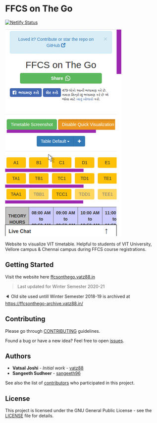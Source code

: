 # FFCS on The Go

[![Netlify Status](https://api.netlify.com/api/v1/badges/6d48d2f4-8dc7-4780-ae32-e8da62053826/deploy-status)](https://app.netlify.com/sites/ffcsonthego/deploys)

![Demo](demo.gif 'Demo')

Website to visualize VIT timetable. Helpful to students of VIT University, Vellore campus & Chennai campus during FFCS course registrations.

## Getting Started

Visit the website here [ffcsonthego.vatz88.in](https://ffcsonthego.vatz88.in)

> Last updated for Winter Semester 2020-21

🔈 Old site used untill Winter Semester 2018-19 is archived at https://ffcsonthego-archive.vatz88.in/

## Contributing

Please go through [CONTRIBUTING](.github/CONTRIBUTING.md) guidelines.

Found a bug or have a new idea? Feel free to open [issues](https://github.com/vatz88/FFCSonTheGo/issues).

## Authors

-   **Vatsal Joshi** - _Initial work_ - [vatz88](https://github.com/vatz88)
-   **Sangeeth Sudheer** - [sangeeth96](https://github.com/sangeeth96)

See also the list of [contributors](https://github.com/vatz88/FFCSonTheGo/contributors) who participated in this project.

## License

This project is licensed under the GNU General Public License - see the [LICENSE](LICENSE.md) file for details.
